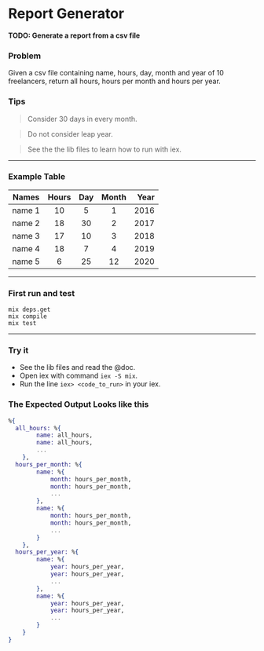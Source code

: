 # Report Generator

**TODO: Generate a report from a csv file**

### Problem
Given a csv file containing name, hours, day, month and year of 10 freelancers, return all hours, hours per month and hours per year.

### Tips
> Consider 30 days in every month.

> Do not consider leap year.

> See the the lib files to learn how to run with iex.
---
### Example Table
| Names  | Hours |  Day  | Month | Year |
| ------ | :---: | :---: | :---: | ---: |
| name 1 |  10   |   5   |   1   | 2016 |
| name 2 |  18   |  30   |   2   | 2017 |
| name 3 |  17   |  10   |   3   | 2018 |
| name 4 |  18   |   7   |   4   | 2019 |
| name 5 |   6   |  25   |  12   | 2020 |
---
### First run and test
    mix deps.get
    mix compile
    mix test 
___

### Try it
- See the lib files and read the @doc.
- Open iex with command ```iex -S mix```.
- Run the line ```iex> <code_to_run>``` in your iex.

### The Expected Output Looks like this
~~~elixir
%{
  all_hours: %{
        name: all_hours,
        name: all_hours,
        ...
    },
  hours_per_month: %{
        name: %{
            month: hours_per_month,
            month: hours_per_month,
            ...
        },
        name: %{
            month: hours_per_month,
            month: hours_per_month,
            ...
        }
    },
  hours_per_year: %{
        name: %{
            year: hours_per_year,
            year: hours_per_year,
            ...
        },
        name: %{
            year: hours_per_year,
            year: hours_per_year,
            ...
        }
    }
}
~~~
